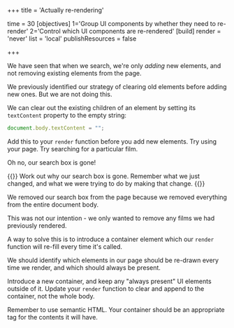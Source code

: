 +++
title = 'Actually re-rendering'

time = 30
[objectives]
    1='Group UI components by whether they need to re-render'
    2='Control which UI components are re-rendered'
[build]
  render = 'never'
  list = 'local'
  publishResources = false

+++

We have seen that when we search, we're only _adding_ new elements, and not removing existing elements from the page.

We previously identified our strategy of clearing old elements before adding new ones. But we are not doing this.

We can clear out the existing children of an element by setting its `textContent` property to the empty string:

```js
document.body.textContent = "";
```

Add this to your `render` function before you add new elements. Try using your page. Try searching for a particular film.

Oh no, our search box is gone!

{{<note type="exercise">}}
Work out why our search box is gone. Remember what we just changed, and what we were trying to do by making that change.
{{</note>}}

We removed our search box from the page because we removed everything from the entire document body.

This was not our intention - we only wanted to remove any films we had previously rendered.

A way to solve this is to introduce a container element which our `render` function will re-fill every time it's called.

We should identify which elements in our page should be re-drawn every time we render, and which should always be present.

Introduce a new container, and keep any "always present" UI elements outside of it. Update your `render` function to clear and append to the container, not the whole body.

Remember to use semantic HTML. Your container should be an appropriate tag for the contents it will have.
